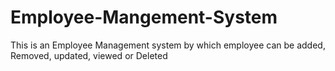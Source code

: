 # Employee-Mangement-System
This is an Employee Management system by which employee can be added, Removed, updated, viewed or Deleted
